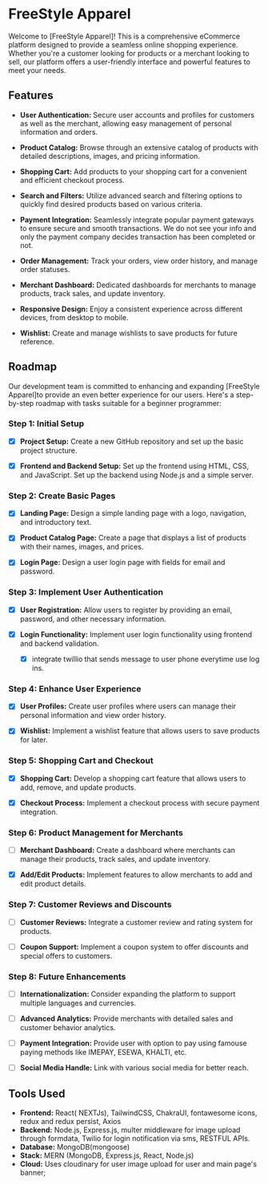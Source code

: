 # FreeStyle Apparel


Welcome to [FreeStyle Apparel]! This is a comprehensive eCommerce platform designed to provide a seamless online shopping experience. Whether you're a customer looking for products or a merchant looking to sell, our platform offers a user-friendly interface and powerful features to meet your needs.

## Features

- **User Authentication:** Secure user accounts and profiles for customers as well as the merchant, allowing easy management of personal information and orders.

- **Product Catalog:** Browse through an extensive catalog of products with detailed descriptions, images, and pricing information.

- **Shopping Cart:** Add products to your shopping cart for a convenient and efficient checkout process.

- **Search and Filters:** Utilize advanced search and filtering options to quickly find desired products based on various criteria.

- **Payment Integration:** Seamlessly integrate popular payment gateways to ensure secure and smooth transactions. We do not see your info and only the payment company decides transaction has been completed or not.

- **Order Management:** Track your orders, view order history, and manage order statuses.

- **Merchant Dashboard:** Dedicated dashboards for merchants to manage products, track sales, and update inventory.

- **Responsive Design:** Enjoy a consistent experience across different devices, from desktop to mobile.

- **Wishlist:** Create and manage wishlists to save products for future reference.

## Roadmap

Our development team is committed to enhancing and expanding [FreeStyle Apparel]to provide an even better experience for our users. Here's a step-by-step roadmap with tasks suitable for a beginner programmer:

### Step 1: Initial Setup

- [x] **Project Setup:** Create a new GitHub repository and set up the basic project structure.
  
- [x] **Frontend and Backend Setup:** Set up the frontend using HTML, CSS, and JavaScript. Set up the backend using Node.js and a simple server.

### Step 2: Create Basic Pages

- [x] **Landing Page:** Design a simple landing page with a logo, navigation, and introductory text.
  
- [x] **Product Catalog Page:** Create a page that displays a list of products with their names, images, and prices.

- [X] **Login Page:** Design a user login page with fields for email and password.

### Step 3: Implement User Authentication

- [X] **User Registration:** Allow users to register by providing an email, password, and other necessary information.
  
- [X] **Login Functionality:** Implement user login functionality using frontend and backend validation.
    - [x] integrate twillio that sends message to user phone everytime use log ins.

### Step 4: Enhance User Experience

- [X] **User Profiles:** Create user profiles where users can manage their personal information and view order history.
  
- [X] **Wishlist:** Implement a wishlist feature that allows users to save products for later.

### Step 5: Shopping Cart and Checkout

- [X] **Shopping Cart:** Develop a shopping cart feature that allows users to add, remove, and update products.
  
- [X] **Checkout Process:** Implement a checkout process with secure payment integration.

### Step 6: Product Management for Merchants

- [ ] **Merchant Dashboard:** Create a dashboard where merchants can manage their products, track sales, and update inventory.
  
- [X] **Add/Edit Products:** Implement features to allow merchants to add and edit product details.

### Step 7: Customer Reviews and Discounts

- [ ] **Customer Reviews:** Integrate a customer review and rating system for products.
  
- [ ] **Coupon Support:** Implement a coupon system to offer discounts and special offers to customers.

### Step 8: Future Enhancements

- [ ] **Internationalization:** Consider expanding the platform to support multiple languages and currencies.
  
- [ ] **Advanced Analytics:** Provide merchants with detailed sales and customer behavior analytics.

- [ ] **Payment Integration:** Provide user with option to pay using famouse paying methods like IMEPAY, ESEWA, KHALTI, etc.

- [ ] **Social Media Handle:** Link with various social media for better reach.

## Tools Used

- **Frontend:** React( NEXTJs), TailwindCSS, ChakraUI, fontawesome icons, redux and redux persist, Axios
- **Backend:** Node.js, Express.js, multer middleware for image upload through formdata, Twilio for login notification via sms, RESTFUL APIs.
- **Database:** MongoDB(mongoose)
- **Stack:** MERN (MongoDB, Express.js, React, Node.js)
- **Cloud:** Uses cloudinary for user image upload for user and main page's banner;

